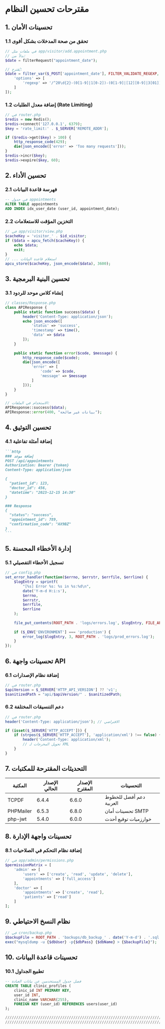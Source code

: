 # مقترحات تحسين النظام

## 1. تحسينات الأمان
### 1.1 تحقق من صحة المدخلات بشكل أقوى
```php
// في ملفات مثل app/visitor/add.appointment.php
// بدلاً من:
$date = filterRequest("appointment_date");

// يُقترح:
$date = filter_var($_POST['appointment_date'], FILTER_VALIDATE_REGEXP, [
    'options' => [
        'regexp' => '/^20\d{2}-(0[1-9]|1[0-2])-(0[1-9]|[12][0-9]|3[01])$/'
    ]
]);
```

### 1.2 إضافة معدل الطلبات (Rate Limiting)
```php
// في router.php
$redis = new Redis();
$redis->connect('127.0.0.1', 6379);
$key = 'rate_limit:' . $_SERVER['REMOTE_ADDR'];

if ($redis->get($key) > 100) {
    http_response_code(429);
    die(json_encode(['error' => 'Too many requests']));
}
$redis->incr($key);
$redis->expire($key, 60);
```

## 2. تحسين الأداء
### 2.1 فهرسة قاعدة البيانات
```sql
-- في جدول appointments
ALTER TABLE appointments 
ADD INDEX idx_user_date (user_id, appointment_date);
```

### 2.2 التخزين المؤقت للاستعلامات
```php
// في app/visitor/view.php
$cacheKey = 'visitor_' . $id_visitor;
if ($data = apcu_fetch($cacheKey)) {
    echo $data;
    exit;
}
// ... استعلام قاعدة البيانات
apcu_store($cacheKey, json_encode($data), 3600);
```

## 3. تحسين البنية البرمجية
### 3.1 إنشاء كلاس موحد للردود
```php
// classes/Response.php
class APIResponse {
    public static function success($data) {
        header('Content-Type: application/json');
        echo json_encode([
            'status' => 'success',
            'timestamp' => time(),
            'data' => $data
        ]);
    }
    
    public static function error($code, $message) {
        http_response_code($code);
        die(json_encode([
            'error' => [
                'code' => $code,
                'message' => $message
            ]
        ]));
    }
}

// الاستخدام في الملفات:
APIResponse::success($data);
APIResponse::error(400, "بيانات غير صالحة");
```

## 4. تحسين التوثيق
### 4.1 إضافة أمثلة تفاعلية
````markdown
```http
### إضافة موعد
POST /api/appointments
Authorization: Bearer {token}
Content-Type: application/json

{
  "patient_id": 123,
  "doctor_id": 456,
  "datetime": "2023-12-15 14:30"
}

### Response
{
  "status": "success",
  "appointment_id": 789,
  "confirmation_code": "AX9BZ"
}
```
````

## 5. إدارة الأخطاء المحسنة
### 5.1 تسجيل الأخطاء التفصيلي
```php
// في config.php
set_error_handler(function($errno, $errstr, $errfile, $errline) {
    $logEntry = sprintf(
        "[%s] Error %s: %s in %s:%d\n",
        date('Y-m-d H:i:s'),
        $errno,
        $errstr,
        $errfile,
        $errline
    );
    
    file_put_contents(ROOT_PATH . 'logs/errors.log', $logEntry, FILE_APPEND);
    
    if ($_ENV['ENVIRONMENT'] === 'production') {
        error_log($logEntry, 3, ROOT_PATH . 'logs/prod_errors.log');
    }
});
```

## 6. تحسينات واجهة API
### 6.1 إضافة نظام الإصدارات
```php
// في router.php
$apiVersion = $_SERVER['HTTP_API_VERSION'] ?? 'v1';
$sanitizedPath = "api/$apiVersion/" . $sanitizedPath;
```

### 6.2 دعم التنسيقات المختلفة
```php
// في router.php
header('Content-Type: application/json'); // الافتراضي

if (isset($_SERVER['HTTP_ACCEPT'])) {
    if (strpos($_SERVER['HTTP_ACCEPT'], 'application/xml') !== false) {
        header('Content-Type: application/xml');
        // تحويل المخرجات لـ XML
    }
}
```

## 7. التحديثات المقترحة للمكتبات
| المكتبة      | الإصدار الحالي | الإصدار المقترح | التحسينات |
|-------------|----------------|------------------|-----------|
| TCPDF       | 6.4.4          | 6.6.0            | دعم أفضل للخطوط العربية |
| PHPMailer   | 6.5.3          | 6.8.0            | تحسينات أمان SMTP |
| php-jwt     | 5.4.0          | 6.0.0            | خوارزميات توقيع أحدث |

## 8. تحسينات واجهة الإدارة
### 8.1 إضافة نظام التحكم في الصلاحيات
```php
// في app/admin/permissions.php
$permissionMatrix = [
    'admin' => [
        'users' => ['create', 'read', 'update', 'delete'],
        'appointments' => ['full_access']
    ],
    'doctor' => [
        'appointments' => ['create', 'read'],
        'patients' => ['read']
    ]
];
```

## 9. نظام النسخ الاحتياطي
```php
// في cron/backup.php
$backupFile = ROOT_PATH . 'backups/db_backup_' . date('Y-m-d') . '.sql';
exec("mysqldump -u {$dbUser} -p{$dbPass} {$dbName} > {$backupFile}");
```

## 10. تحسينات قاعدة البيانات
### 10.1 تطبيع الجداول
```sql
-- فصل جدول المستخدمين عن بيانات العيادة
CREATE TABLE clinic_profiles (
    clinic_id INT PRIMARY KEY,
    user_id INT,
    clinic_name VARCHAR(255),
    FOREIGN KEY (user_id) REFERENCES users(user_id)
);

///////////////////////////////////////////////////////////////////////////////////////////////
///////////////////////////////////////////////////////////////////////////////////////////////////

